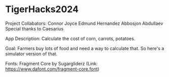 # TigerHacks2024
Project Collabators:
Connor Joyce
Edmund Hernandez
Abbosjon Abdullaev
Special thanks to Caesarius

App Description:
Calculate the cost of corn, carrots, potatoes.

Goal:
Farmers buy lots of food and need a way to calculate that.  So here's a simulator version of that.

Fonts:
Fragment Core by Sugargliderz (Link: https://www.dafont.com/fragment-core.font)
